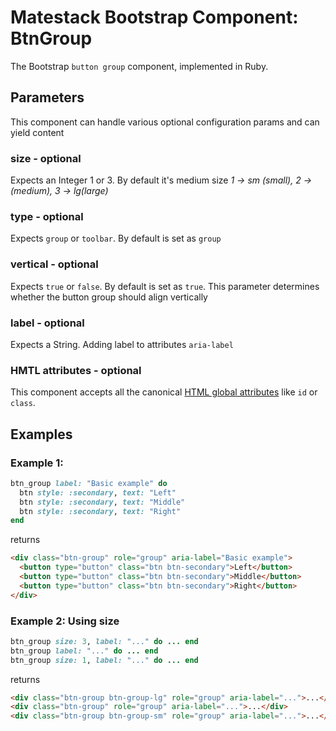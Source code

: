 # Matestack Bootstrap Component: BtnGroup

The Bootstrap `button group` component, implemented in Ruby.

## Parameters
This component can handle various optional configuration params and can yield content

### size - optional
Expects an Integer 1 or 3. By default it's medium size
*1 -> sm (small), 2 -> (medium), 3 -> lg(large)*

### type - optional
Expects `group` or `toolbar`. By default is set as `group`

### vertical - optional
Expects `true` or `false`. By default is set as `true`. This parameter determines whether the button group should align vertically

### label - optional
Expects a String. Adding label to attributes `aria-label`

### HMTL attributes - optional
This component accepts all the canonical [HTML global attributes](https://www.w3schools.com/tags/ref_standardattributes.asp) like `id` or `class`.

## Examples

### Example 1: 

```ruby
btn_group label: "Basic example" do 
  btn style: :secondary, text: "Left"
  btn style: :secondary, text: "Middle"
  btn style: :secondary, text: "Right"
end
```

returns

```html
<div class="btn-group" role="group" aria-label="Basic example">
  <button type="button" class="btn btn-secondary">Left</button>
  <button type="button" class="btn btn-secondary">Middle</button>
  <button type="button" class="btn btn-secondary">Right</button>
</div>
```

### Example 2: Using size

```ruby
btn_group size: 3, label: "..." do ... end
btn_group label: "..." do ... end
btn_group size: 1, label: "..." do ... end
```

returns

```html
<div class="btn-group btn-group-lg" role="group" aria-label="...">...</div>
<div class="btn-group" role="group" aria-label="...">...</div>
<div class="btn-group btn-group-sm" role="group" aria-label="...">...</div>
```
